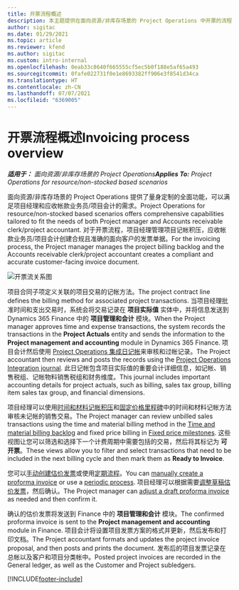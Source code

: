 ```yaml
---
title: 开票流程概述
description: 本主题提供在面向资源/非库存场景的 Project Operations 中开票的流程概述。
author: sigitac
ms.date: 01/29/2021
ms.topic: article
ms.reviewer: kfend
ms.author: sigitac
ms.custom: intro-internal
ms.openlocfilehash: 0eab33c8640f665555cf5ec5b0f188e5af65a493
ms.sourcegitcommit: 0fafe022731f0e1e8693382ff906e3f8541d34ca
ms.translationtype: HT
ms.contentlocale: zh-CN
ms.lasthandoff: 07/07/2021
ms.locfileid: "6369005"
---
```

# <a name="invoicing-process-overview"></a><span data-ttu-id="ef442-103">开票流程概述</span><span class="sxs-lookup"><span data-stu-id="ef442-103">Invoicing process overview</span></span>

<span data-ttu-id="ef442-104">_**适用于：** 面向资源/非库存场景的 Project Operations_</span><span class="sxs-lookup"><span data-stu-id="ef442-104">_**Applies To:** Project Operations for resource/non-stocked based scenarios_</span></span>

<span data-ttu-id="ef442-105">面向资源/非库存场景的 Project Operations 提供了量身定制的全面功能，可以满足项目经理和应收帐款业务员/项目会计的需求。</span><span class="sxs-lookup"><span data-stu-id="ef442-105">Project Operations for resource/non-stocked based scenarios offers comprehensive capabilities tailored to fit the needs of both Project manager and Accounts receivable clerk/project accountant.</span></span> <span data-ttu-id="ef442-106">对于开票流程，项目经理管理项目记帐积压，应收帐款业务员/项目会计创建合规且准确的面向客户的发票单据。</span><span class="sxs-lookup"><span data-stu-id="ef442-106">For the invoicing process, the Project manager manages the project billing backlog and the Accounts receivable clerk/project accountant creates a compliant and accurate customer-facing invoice document.</span></span>

![开票流关系图](./media/invoicing-flow.png)

<span data-ttu-id="ef442-108">项目合同子项定义关联的项目交易的记帐方法。</span><span class="sxs-lookup"><span data-stu-id="ef442-108">The project contract line defines the billing method for associated project transactions.</span></span> <span data-ttu-id="ef442-109">当项目经理批准时间和支出交易时，系统会将交易记录在 **项目实际值** 实体中，并将信息发送到 Dynamics 365 Finance 中的 **项目管理和会计** 模块。</span><span class="sxs-lookup"><span data-stu-id="ef442-109">When the Project manager approves time and expense transactions, the system records the transactions in the **Project Actuals** entity and sends the information to the **Project management and accounting** module in Dynamics 365 Finance.</span></span> <span data-ttu-id="ef442-110">项目会计然后使用 [Project Operations 集成日记帐](../project-accounting/project-operations-integration-journal.md)来审核和过帐记录。</span><span class="sxs-lookup"><span data-stu-id="ef442-110">The Project accountant then reviews and posts the records using the [Project Operations Integration journal](../project-accounting/project-operations-integration-journal.md).</span></span> <span data-ttu-id="ef442-111">此日记帐包含项目实际值的重要会计详细信息，如记帐、销售税组、记帐物料销售税组和财务维度。</span><span class="sxs-lookup"><span data-stu-id="ef442-111">This journal includes important accounting details for project actuals, such as billing, sales tax group, billing item sales tax group, and financial dimensions.</span></span>

<span data-ttu-id="ef442-112">项目经理可以使用[时间和材料记帐积压](../proforma-invoicing/manage-billing-backlog.md#time-and-material-billing-backlog)和[固定价格里程碑](../proforma-invoicing/manage-billing-backlog.md#fixed-price-milestones)中的时间和材料记帐方法审核未记帐的销售交易。</span><span class="sxs-lookup"><span data-stu-id="ef442-112">The Project manager can review unbilled sales transactions using the time and material billing method in the [Time and material billing backlog](../proforma-invoicing/manage-billing-backlog.md#time-and-material-billing-backlog) and fixed price billing in [Fixed price milestones](../proforma-invoicing/manage-billing-backlog.md#fixed-price-milestones).</span></span> <span data-ttu-id="ef442-113">这些视图让您可以筛选和选择下一个计费周期中需要包括的交易，然后将其标记为 **可开票**。</span><span class="sxs-lookup"><span data-stu-id="ef442-113">These views allow you to filter and select transactions that need to be included in the next billing cycle and then mark them as **Ready to Invoice**.</span></span>

<span data-ttu-id="ef442-114">您可以[手动创建估价发票](../proforma-invoicing/create-manual-proforma-invoice.md)或使用[定期流程](../proforma-invoicing/configure-automated-invoice-creation.md)。</span><span class="sxs-lookup"><span data-stu-id="ef442-114">You can [manually create a proforma invoice](../proforma-invoicing/create-manual-proforma-invoice.md) or use a [periodic process](../proforma-invoicing/configure-automated-invoice-creation.md).</span></span> <span data-ttu-id="ef442-115">项目经理可以根据需要[调整草稿估价发票](../proforma-invoicing/manage-proforma-invoice.md)，然后确认。</span><span class="sxs-lookup"><span data-stu-id="ef442-115">The Project manager can [adjust a draft proforma invoice](../proforma-invoicing/manage-proforma-invoice.md) as needed and then confirm it.</span></span>

<span data-ttu-id="ef442-116">确认的估价发票将发送到 Finance 中的 **项目管理和会计** 模块。</span><span class="sxs-lookup"><span data-stu-id="ef442-116">The confirmed proforma invoice is sent to the **Project management and accounting** module in Finance.</span></span> <span data-ttu-id="ef442-117">项目会计将设置项目发票方案的格式并更新，然后发布和打印文档。</span><span class="sxs-lookup"><span data-stu-id="ef442-117">The Project accountant formats and updates the project invoice proposal, and then posts and prints the document.</span></span> <span data-ttu-id="ef442-118">发布后的项目发票记录在总帐以及客户和项目分类帐中。</span><span class="sxs-lookup"><span data-stu-id="ef442-118">Posted project invoices are recorded in the General ledger, as well as the Customer and Project subledgers.</span></span>


[!INCLUDE[footer-include](../includes/footer-banner.md)]